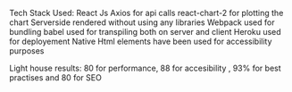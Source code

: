 Tech Stack Used:
React Js 
Axios for api calls
react-chart-2 for plotting the chart
Serverside rendered without using any libraries
Webpack used for bundling
babel used for transpiling both on server and client
Heroku used for deployement
Native Html elements have been used for accessibility purposes

Light house results:
80 for performance, 88 for accesibility , 93% for best practises and 80 for SEO